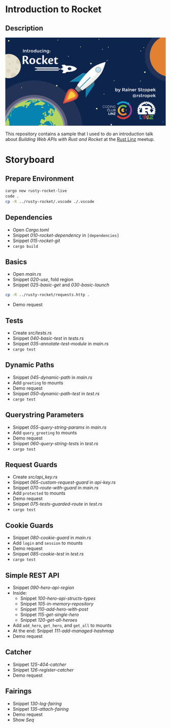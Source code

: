 # Introduction to Rocket

## Description

![Hero Image](rusty-rockets.png)

This repository contains a sample that I used to do an introduction talk about *Building Web APIs with Rust and Rocket* at the [Rust Linz](https://rust-linz.at) meetup.

# Storyboard

## Prepare Environment

```sh
cargo new rusty-rocket-live
code .
cp -R ../rusty-rocket/.vscode ./.vscode
```

## Dependencies

* Open *Cargo.toml*
* Snippet *010-rocket-dependency* in `[dependencies]`
* Snippet *015-rocket-git*
* `cargo build`

## Basics

* Open *main.rs*
* Snippet *020-use*, fold region
* Snippet *025-basic-get* and *030-basic-launch*

```sh
cp -R ../rusty-rocket/requests.http .
```

* Demo request

## Tests

* Create *src/tests.rs*
* Snippet *040-basic-test* in *tests.rs*
* Snippet *035-annotate-test-module* in *main.rs*
* `cargo test`

## Dynamic Paths

* Snippet *045-dynamic-path* in *main.rs*
* Add `greeting` to mounts
* Demo request
* Snippet *050-dynamic-path-test* in *test.rs*
* `cargo test`

## Querystring Parameters

* Snippet *055-query-string-params* in *main.rs*
* Add `query_greeting` to mounts
* Demo request
* Snippet *060-query-string-tests* in *test.rs*
* `cargo test`

## Request Guards

* Create *src/api_key.rs*
* Snippet *065-custom-request-guard* in *api-key.rs*
* Snippet *070-route-with-guard* in *main.rs*
* Add `protected` to mounts
* Demo request
* Snippet *075-tests-guarded-route* in *test.rs*
* `cargo test`

## Cookie Guards

* Snippet *080-cookie-guard* in *main.rs*
* Add `login` and `session` to mounts
* Demo request
* Snippet *085-cookie-test* in *test.rs*
* `cargo test`

## Simple REST API

* Snippet *090-hero-api-region*
* Inside:
  * Snippet *100-hero-api-structs-types*
  * Snippet *105-in-memory-repository*
  * Snippet *110-add-hero-with-post*
  * Snippet *115-get-single-hero*
  * Snippet *120-get-all-heroes*
* Add `add_hero`, `get_hero`, and `get_all` to mounts
* At the end: Snippet *111-add-managed-hashmap*
* Demo request

## Catcher

* Snippet *125-404-catcher*
* Snippet *126-register-catcher*
* Demo request

## Fairings

* Snippet *130-log-fairing*
* Snippet *135-attach-fairing*
* Demo request
* Show *Seq*

